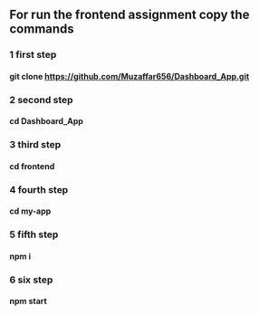 ## For run the frontend assignment copy the commands
### 1 first step
#### git clone https://github.com/Muzaffar656/Dashboard_App.git
### 2 second step
#### cd Dashboard_App
### 3 third step
#### cd frontend
### 4 fourth step
#### cd my-app 
### 5 fifth step 
#### npm i
### 6 six step
#### npm start
